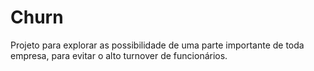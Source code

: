 # Churn
Projeto para explorar as possibilidade de uma parte importante de toda empresa, para evitar o alto turnover de funcionários. 
